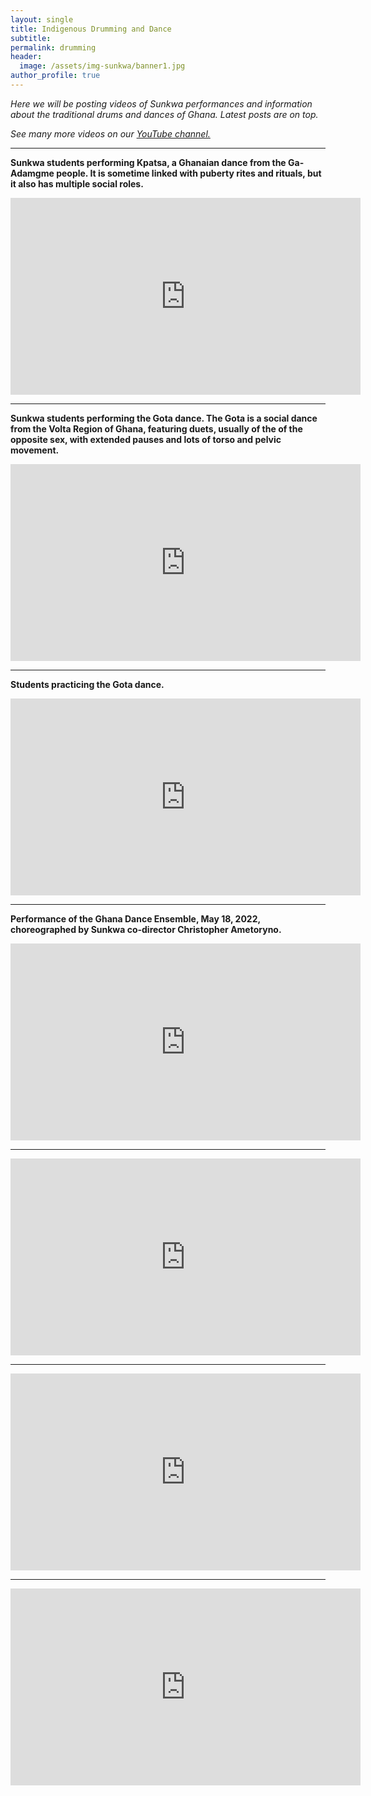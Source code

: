 ```yaml
---
layout: single
title: Indigenous Drumming and Dance
subtitle:
permalink: drumming
header:
  image: /assets/img-sunkwa/banner1.jpg
author_profile: true
---
```


_Here we will be posting videos of Sunkwa performances and information about the traditional drums and dances of Ghana. Latest posts are on top._

_See many more videos on our [YouTube channel.](https://www.youtube.com/channel/UCrA_gaHFaD1LNx4cNcZ2JTQ)_

<hr />

__Sunkwa students performing Kpatsa, a Ghanaian dance from the Ga-Adamgme people. It is sometime linked with puberty rites and rituals, but it also has multiple social roles.__

<iframe width="560" height="315" src="https://www.youtube.com/embed/SnyAKOCIuGM" title="YouTube video player" frameborder="0" allow="accelerometer; autoplay; clipboard-write; encrypted-media; gyroscope; picture-in-picture" allowfullscreen></iframe>

---

__Sunkwa students performing the Gota dance. The Gota is a social dance from the Volta Region of Ghana, featuring duets, usually of the of the opposite sex, with extended pauses and lots of torso and pelvic movement.__

<iframe width="560" height="315" src="https://www.youtube.com/embed/2uuxOxuFSLM" title="YouTube video player" frameborder="0" allow="accelerometer; autoplay; clipboard-write; encrypted-media; gyroscope; picture-in-picture" allowfullscreen></iframe>

---

__Students practicing the Gota dance.__

<iframe width="560" height="315" src="https://www.youtube.com/embed/rABDUlJKOjg" title="YouTube video player" frameborder="0" allow="accelerometer; autoplay; clipboard-write; encrypted-media; gyroscope; picture-in-picture" allowfullscreen></iframe>

---

__Performance of the Ghana Dance Ensemble, May 18, 2022, choreographed by Sunkwa co-director Christopher Ametoryno.__

<iframe width="560" height="315" src="https://www.youtube.com/embed/79o77Qdjvbk" title="YouTube video player" frameborder="0" allow="accelerometer; autoplay; clipboard-write; encrypted-media; gyroscope; picture-in-picture" allowfullscreen></iframe>



---
<iframe width="560" height="315" src="https://www.youtube.com/embed/5Bpypx9EoA0" title="YouTube video player" frameborder="0" allow="accelerometer; autoplay; clipboard-write; encrypted-media; gyroscope; picture-in-picture" allowfullscreen></iframe>

---

<iframe width="560" height="315" src="https://www.youtube.com/embed/v_GzVLsUpro" title="YouTube video player" frameborder="0" allow="accelerometer; autoplay; clipboard-write; encrypted-media; gyroscope; picture-in-picture" allowfullscreen></iframe>

---

<iframe width="560" height="315" src="https://www.youtube.com/embed/blm00-LV1jA" title="YouTube video player" frameborder="0" allow="accelerometer; autoplay; clipboard-write; encrypted-media; gyroscope; picture-in-picture" allowfullscreen></iframe>